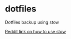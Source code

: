 # dotfiles
Dotfiles backup using stow

[Reddit link on how to use stow](https://www.reddit.com/r/neovim/comments/z0zvfb/protip_how_to_back_up_all_dotfiles/)

